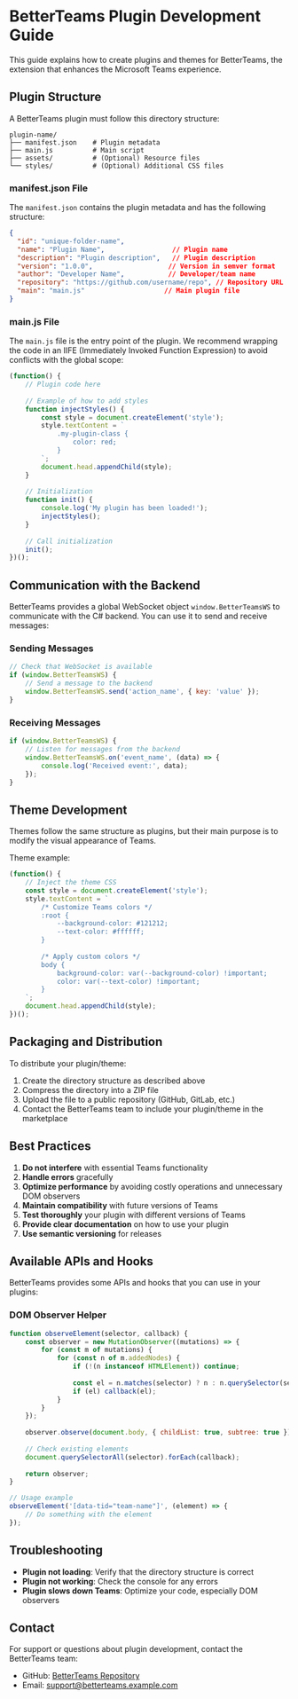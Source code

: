 # BetterTeams Plugin Development Guide

This guide explains how to create plugins and themes for BetterTeams, the extension that enhances the Microsoft Teams experience.

## Plugin Structure

A BetterTeams plugin must follow this directory structure:

```
plugin-name/
├── manifest.json    # Plugin metadata
├── main.js          # Main script
├── assets/          # (Optional) Resource files
└── styles/          # (Optional) Additional CSS files
```

### manifest.json File

The `manifest.json` contains the plugin metadata and has the following structure:

```json
{
  "id": "unique-folder-name",
  "name": "Plugin Name",                 // Plugin name
  "description": "Plugin description",   // Plugin description
  "version": "1.0.0",                   // Version in semver format
  "author": "Developer Name",           // Developer/team name
  "repository": "https://github.com/username/repo", // Repository URL
  "main": "main.js"                    // Main plugin file
}
```
### main.js File

The `main.js` file is the entry point of the plugin. We recommend wrapping the code in an IIFE (Immediately Invoked Function Expression) to avoid conflicts with the global scope:

```javascript
(function() {
    // Plugin code here
    
    // Example of how to add styles
    function injectStyles() {
        const style = document.createElement('style');
        style.textContent = `
            .my-plugin-class {
                color: red;
            }
        `;
        document.head.appendChild(style);
    }
    
    // Initialization
    function init() {
        console.log('My plugin has been loaded!');
        injectStyles();
    }
    
    // Call initialization
    init();
})();
```

## Communication with the Backend

BetterTeams provides a global WebSocket object `window.BetterTeamsWS` to communicate with the C# backend. You can use it to send and receive messages:

### Sending Messages

```javascript
// Check that WebSocket is available
if (window.BetterTeamsWS) {
    // Send a message to the backend
    window.BetterTeamsWS.send('action_name', { key: 'value' });
}
```

### Receiving Messages

```javascript
if (window.BetterTeamsWS) {
    // Listen for messages from the backend
    window.BetterTeamsWS.on('event_name', (data) => {
        console.log('Received event:', data);
    });
}
```

## Theme Development

Themes follow the same structure as plugins, but their main purpose is to modify the visual appearance of Teams.

Theme example:

```javascript
(function() {
    // Inject the theme CSS
    const style = document.createElement('style');
    style.textContent = `
        /* Customize Teams colors */
        :root {
            --background-color: #121212;
            --text-color: #ffffff;
        }
        
        /* Apply custom colors */
        body {
            background-color: var(--background-color) !important;
            color: var(--text-color) !important;
        }
    `;
    document.head.appendChild(style);
})();
```

## Packaging and Distribution

To distribute your plugin/theme:

1. Create the directory structure as described above
2. Compress the directory into a ZIP file
3. Upload the file to a public repository (GitHub, GitLab, etc.)
4. Contact the BetterTeams team to include your plugin/theme in the marketplace

## Best Practices

1. **Do not interfere** with essential Teams functionality
2. **Handle errors** gracefully
3. **Optimize performance** by avoiding costly operations and unnecessary DOM observers
4. **Maintain compatibility** with future versions of Teams
5. **Test thoroughly** your plugin with different versions of Teams
6. **Provide clear documentation** on how to use your plugin
7. **Use semantic versioning** for releases

## Available APIs and Hooks

BetterTeams provides some APIs and hooks that you can use in your plugins:

### DOM Observer Helper

```javascript
function observeElement(selector, callback) {
    const observer = new MutationObserver((mutations) => {
        for (const m of mutations) {
            for (const n of m.addedNodes) {
                if (!(n instanceof HTMLElement)) continue;
                
                const el = n.matches(selector) ? n : n.querySelector(selector);
                if (el) callback(el);
            }
        }
    });
    
    observer.observe(document.body, { childList: true, subtree: true });
    
    // Check existing elements
    document.querySelectorAll(selector).forEach(callback);
    
    return observer;
}

// Usage example
observeElement('[data-tid="team-name"]', (element) => {
    // Do something with the element
});
```

## Troubleshooting

- **Plugin not loading**: Verify that the directory structure is correct
- **Plugin not working**: Check the console for any errors
- **Plugin slows down Teams**: Optimize your code, especially DOM observers

## Contact

For support or questions about plugin development, contact the BetterTeams team:

- GitHub: [BetterTeams Repository](https://github.com/username/BetterTeams)
- Email: support@betterteams.example.com 